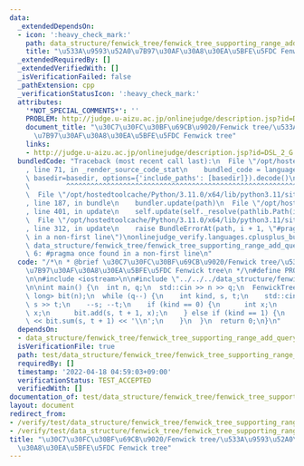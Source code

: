 ```yaml
---
data:
  _extendedDependsOn:
  - icon: ':heavy_check_mark:'
    path: data_structure/fenwick_tree/fenwick_tree_supporting_range_add_query.hpp
    title: "\u533A\u9593\u52A0\u7B97\u30AF\u30A8\u30EA\u5BFE\u5FDC Fenwick tree"
  _extendedRequiredBy: []
  _extendedVerifiedWith: []
  _isVerificationFailed: false
  _pathExtension: cpp
  _verificationStatusIcon: ':heavy_check_mark:'
  attributes:
    '*NOT_SPECIAL_COMMENTS*': ''
    PROBLEM: http://judge.u-aizu.ac.jp/onlinejudge/description.jsp?id=DSL_2_G
    document_title: "\u30C7\u30FC\u30BF\u69CB\u9020/Fenwick tree/\u533A\u9593\u52A0\
      \u7B97\u30AF\u30A8\u30EA\u5BFE\u5FDC Fenwick tree"
    links:
    - http://judge.u-aizu.ac.jp/onlinejudge/description.jsp?id=DSL_2_G
  bundledCode: "Traceback (most recent call last):\n  File \"/opt/hostedtoolcache/Python/3.11.0/x64/lib/python3.11/site-packages/onlinejudge_verify/documentation/build.py\"\
    , line 71, in _render_source_code_stat\n    bundled_code = language.bundle(stat.path,\
    \ basedir=basedir, options={'include_paths': [basedir]}).decode()\n          \
    \         ^^^^^^^^^^^^^^^^^^^^^^^^^^^^^^^^^^^^^^^^^^^^^^^^^^^^^^^^^^^^^^^^^^^^^^^^^^^^^^^^^\n\
    \  File \"/opt/hostedtoolcache/Python/3.11.0/x64/lib/python3.11/site-packages/onlinejudge_verify/languages/cplusplus.py\"\
    , line 187, in bundle\n    bundler.update(path)\n  File \"/opt/hostedtoolcache/Python/3.11.0/x64/lib/python3.11/site-packages/onlinejudge_verify/languages/cplusplus_bundle.py\"\
    , line 401, in update\n    self.update(self._resolve(pathlib.Path(included), included_from=path))\n\
    \  File \"/opt/hostedtoolcache/Python/3.11.0/x64/lib/python3.11/site-packages/onlinejudge_verify/languages/cplusplus_bundle.py\"\
    , line 312, in update\n    raise BundleErrorAt(path, i + 1, \"#pragma once found\
    \ in a non-first line\")\nonlinejudge_verify.languages.cplusplus_bundle.BundleErrorAt:\
    \ data_structure/fenwick_tree/fenwick_tree_supporting_range_add_query.hpp: line\
    \ 6: #pragma once found in a non-first line\n"
  code: "/*\n * @brief \u30C7\u30FC\u30BF\u69CB\u9020/Fenwick tree/\u533A\u9593\u52A0\
    \u7B97\u30AF\u30A8\u30EA\u5BFE\u5FDC Fenwick tree\n */\n#define PROBLEM \"http://judge.u-aizu.ac.jp/onlinejudge/description.jsp?id=DSL_2_G\"\
    \n\n#include <iostream>\n\n#include \"../../../data_structure/fenwick_tree/fenwick_tree_supporting_range_add_query.hpp\"\
    \n\nint main() {\n  int n, q;\n  std::cin >> n >> q;\n  FenwickTreeSupportingRangeAddQuery<long\
    \ long> bit(n);\n  while (q--) {\n    int kind, s, t;\n    std::cin >> kind >>\
    \ s >> t;\n    --s; --t;\n    if (kind == 0) {\n      int x;\n      std::cin >>\
    \ x;\n      bit.add(s, t + 1, x);\n    } else if (kind == 1) {\n      std::cout\
    \ << bit.sum(s, t + 1) << '\\n';\n    }\n  }\n  return 0;\n}\n"
  dependsOn:
  - data_structure/fenwick_tree/fenwick_tree_supporting_range_add_query.hpp
  isVerificationFile: true
  path: test/data_structure/fenwick_tree/fenwick_tree_supporting_range_add_query.test.cpp
  requiredBy: []
  timestamp: '2022-04-18 04:59:03+09:00'
  verificationStatus: TEST_ACCEPTED
  verifiedWith: []
documentation_of: test/data_structure/fenwick_tree/fenwick_tree_supporting_range_add_query.test.cpp
layout: document
redirect_from:
- /verify/test/data_structure/fenwick_tree/fenwick_tree_supporting_range_add_query.test.cpp
- /verify/test/data_structure/fenwick_tree/fenwick_tree_supporting_range_add_query.test.cpp.html
title: "\u30C7\u30FC\u30BF\u69CB\u9020/Fenwick tree/\u533A\u9593\u52A0\u7B97\u30AF\
  \u30A8\u30EA\u5BFE\u5FDC Fenwick tree"
---
```

